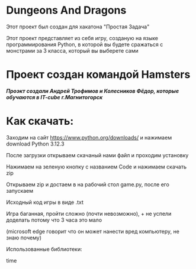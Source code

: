**Dungeons And Dragons**
========================

 Этот проект был создан для хакатона "Простая Задача"

 Этот проект представляет из себя игру, созданую на языке программирования Python, в которой вы будете сражаться с монстрами за 3 класса, который вы выберете сами

 Проект создан командой Hamsters
 =============================
 
 ***Проэкт создали Андрей Трофимов и Колесников Фёдор, которые обучаются в IT-cube г.Магнитогорск***

Как скачать: 
==========

 Заходим на сайт https://www.python.org/downloads/ и нажимаем download Python 3.12.3

 После загрузки открываем скачаный нами файл и проходим установку

 Нажимаем на зеленую кнопку с названием Code и нажимаем скачать zip

 Открываем zip и достаем в на рабочий стол game.py, после его запускаем

 Исходный код игры в виде .txt

 Игра баганная, пройти сложно (почти невозможно), + не успели доделать потому что 3 часа это мало

(microsoft edge говорит что он может нанести вред компьютеру, не знаю почему)

Использованные библиотеки:

time

